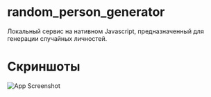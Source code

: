 # random_person_generator

Локальный сервис на нативном Javascript, предназначенный для генерации случайных личностей.

# Скриншоты

![App Screenshot](https://raw.githubusercontent.com/wokise4540/random_person_generator/master/def_screen.png)
